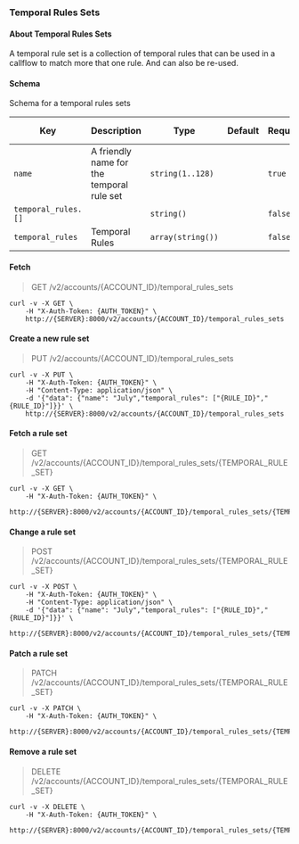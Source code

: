 ### Temporal Rules Sets

#### About Temporal Rules Sets

A temporal rule set is a collection of temporal rules that can be used in a callflow to match more that one rule. And can also be re-used.

#### Schema

Schema for a temporal rules sets



Key | Description | Type | Default | Required | Support Level
--- | ----------- | ---- | ------- | -------- | -------------
`name` | A friendly name for the temporal rule set | `string(1..128)` |   | `true` |  
`temporal_rules.[]` |   | `string()` |   | `false` |  
`temporal_rules` | Temporal Rules | `array(string())` |   | `false` |  



#### Fetch

> GET /v2/accounts/{ACCOUNT_ID}/temporal_rules_sets

```shell
curl -v -X GET \
    -H "X-Auth-Token: {AUTH_TOKEN}" \
    http://{SERVER}:8000/v2/accounts/{ACCOUNT_ID}/temporal_rules_sets
```

#### Create a new rule set

> PUT /v2/accounts/{ACCOUNT_ID}/temporal_rules_sets

```shell
curl -v -X PUT \
    -H "X-Auth-Token: {AUTH_TOKEN}" \
    -H "Content-Type: application/json" \
    -d '{"data": {"name": "July","temporal_rules": ["{RULE_ID}","{RULE_ID}"]}}' \
    http://{SERVER}:8000/v2/accounts/{ACCOUNT_ID}/temporal_rules_sets
```

#### Fetch a rule set

> GET /v2/accounts/{ACCOUNT_ID}/temporal_rules_sets/{TEMPORAL_RULE_SET}

```shell
curl -v -X GET \
    -H "X-Auth-Token: {AUTH_TOKEN}" \
    http://{SERVER}:8000/v2/accounts/{ACCOUNT_ID}/temporal_rules_sets/{TEMPORAL_RULE_SET}
```

#### Change a rule set

> POST /v2/accounts/{ACCOUNT_ID}/temporal_rules_sets/{TEMPORAL_RULE_SET}

```shell
curl -v -X POST \
    -H "X-Auth-Token: {AUTH_TOKEN}" \
    -H "Content-Type: application/json" \
    -d '{"data": {"name": "July","temporal_rules": ["{RULE_ID}","{RULE_ID}"]}}' \
    http://{SERVER}:8000/v2/accounts/{ACCOUNT_ID}/temporal_rules_sets/{TEMPORAL_RULE_SET}
```

#### Patch a rule set

> PATCH /v2/accounts/{ACCOUNT_ID}/temporal_rules_sets/{TEMPORAL_RULE_SET}

```shell
curl -v -X PATCH \
    -H "X-Auth-Token: {AUTH_TOKEN}" \
    http://{SERVER}:8000/v2/accounts/{ACCOUNT_ID}/temporal_rules_sets/{TEMPORAL_RULE_SET}
```

#### Remove a rule set

> DELETE /v2/accounts/{ACCOUNT_ID}/temporal_rules_sets/{TEMPORAL_RULE_SET}

```shell
curl -v -X DELETE \
    -H "X-Auth-Token: {AUTH_TOKEN}" \
    http://{SERVER}:8000/v2/accounts/{ACCOUNT_ID}/temporal_rules_sets/{TEMPORAL_RULE_SET}
```
